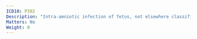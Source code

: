 ```yaml
---
ICD10: P392
Description: "Intra-amniotic infection of fetus, not elsewhere classified"
Matters: No
Weight: 0
---
```


